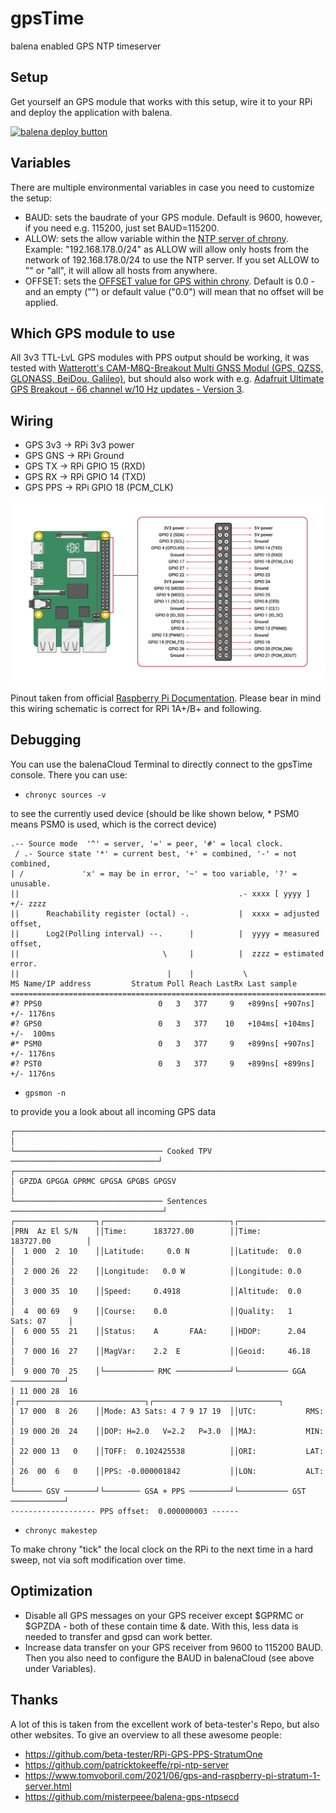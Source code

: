 # gpsTime

balena enabled GPS NTP timeserver

## Setup

Get yourself an GPS module that works with this setup, wire it to your RPi and deploy the application with balena.

[![balena deploy button](https://www.balena.io/deploy.svg)](https://dashboard.balena-cloud.com/deploy?repoUrl=https://github.com/nmaas87/gpsTime)

## Variables

There are multiple environmental variables in case you need to customize the setup:

* BAUD: sets the baudrate of your GPS module. Default is 9600, however, if you need e.g. 115200, just set BAUD=115200.
* ALLOW: sets the allow variable within the [NTP server of chrony](https://chrony.tuxfamily.org/doc/3.4/chrony.conf.html). Example: "192.168.178.0/24" as ALLOW will allow only hosts from the network of 192.168.178.0/24 to use the NTP server. If you set ALLOW to "" or "all", it will allow all hosts from anywhere.
* OFFSET: sets the [OFFSET value for GPS within chrony](https://chrony.tuxfamily.org/doc/3.4/chrony.conf.html). Default is 0.0 - and an empty ("") or default value ("0.0") will mean that no offset will be applied.

## Which GPS module to use

All 3v3 TTL-LvL GPS modules with PPS output should be working, it was tested with [Watterott's CAM-M8Q-Breakout Multi GNSS Modul (GPS, QZSS, GLONASS, BeiDou, Galileo)](https://shop.watterott.com/CAM-M8Q-Breakout-Multi-GNSS-Modul-GPS-QZSS-GLONASS-BeiDou-Galileo), but should also work with e.g. [Adafruit Ultimate GPS Breakout - 66 channel w/10 Hz updates - Version 3](https://www.adafruit.com/product/746).

## Wiring

* GPS 3v3 -> RPi 3v3 power
* GPS GNS -> RPi Ground
* GPS TX -> RPi GPIO 15 (RXD)
* GPS RX -> RPi GPIO 14 (TXD)
* GPS PPS -> RPi GPIO 18 (PCM_CLK)

![Pinout](docs/GPIO-Pinout-Diagram-2.png)

Pinout taken from official [Raspberry Pi Documentation](https://www.raspberrypi.org/documentation/usage/gpio/). Please bear in mind this wiring schematic is correct for RPi 1A+/B+ and following.

## Debugging

You can use the balenaCloud Terminal to directly connect to the gpsTime console. There you can use:

* ````chronyc sources -v````

to see the currently used device (should be like shown below, * PSM0 means PSM0 is used, which is the correct device)
````
.-- Source mode  '^' = server, '=' = peer, '#' = local clock.
 / .- Source state '*' = current best, '+' = combined, '-' = not combined,
| /             'x' = may be in error, '~' = too variable, '?' = unusable.
||                                                 .- xxxx [ yyyy ] +/- zzzz
||      Reachability register (octal) -.           |  xxxx = adjusted offset,
||      Log2(Polling interval) --.      |          |  yyyy = measured offset,
||                                \     |          |  zzzz = estimated error.
||                                 |    |           \
MS Name/IP address         Stratum Poll Reach LastRx Last sample               
===============================================================================
#? PPS0                          0   3   377     9   +899ns[ +907ns] +/- 1176ns
#? GPS0                          0   3   377    10   +104ms[ +104ms] +/-  100ms
#* PSM0                          0   3   377     9   +899ns[ +907ns] +/- 1176ns
#? PST0                          0   3   377     9   +899ns[ +899ns] +/- 1176ns 
````

* ````gpsmon -n````

to provide you a look about all incoming GPS data

````
┌──────────────────────────────────────────────────────────────────────────────┐
│
└───────────────────────────────── Cooked TPV ─────────────────────────────────┘
┌──────────────────────────────────────────────────────────────────────────────┐
│ GPZDA GPGGA GPRMC GPGSA GPGBS GPGSV                                          │
└───────────────────────────────── Sentences ──────────────────────────────────┘
┌──────────────────┐┌────────────────────────────┐┌────────────────────────────┐
│PRN  Az El S/N    ││Time:      183727.00        ││Time:      183727.00        │
│  1 000  2  10    ││Latitude:     0.0 N         ││Latitude:  0.0              │
│  2 000 26  22    ││Longitude:   0.0 W          ││Longitude: 0.0              │
│  3 000 35  10    ││Speed:     0.4918           ││Altitude:  0.0              │
│  4  00 69   9    ││Course:    0.0              ││Quality:   1   Sats: 07     │
│  6 000 55  21    ││Status:    A       FAA:     ││HDOP:      2.04             │
│  7 000 16  27    ││MagVar:    2.2  E           ││Geoid:     46.18            │
│  9 000 70  25    │└─────────── RMC ────────────┘└─────────── GGA ────────────┘
│ 11 000 28  16    │┌────────────────────────────┐┌────────────────────────────┐
│ 17 000  8  26    ││Mode: A3 Sats: 4 7 9 17 19  ││UTC:           RMS:         │
│ 19 000 20  24    ││DOP: H=2.0   V=2.2   P=3.0  ││MAJ:           MIN:         │
│ 22 000 13   0    ││TOFF:  0.102425538          ││ORI:           LAT:         │
│ 26  00  6   0    ││PPS: -0.000001842           ││LON:           ALT:         │
└────── GSV ───────┘└──────── GSA + PPS ─────────┘└─────────── GST ────────────┘
------------------- PPS offset:  0.000000003 ------
````

* ````chronyc makestep````

To make chrony "tick" the local clock on the RPi to the next time in a hard sweep, not via soft modification over time.

## Optimization

* Disable all GPS messages on your GPS receiver except $GPRMC or $GPZDA - both of these contain time & date. With this, less data is needed to transfer and gpsd can work better.
* Increase data transfer on your GPS receiver from 9600 to 115200 BAUD. Then you also need to configure the BAUD in balenaCloud (see above under Variables).


## Thanks

A lot of this is taken from the excellent work of beta-tester's Repo, but also other websites. To give an overview to all these awesome people:

* https://github.com/beta-tester/RPi-GPS-PPS-StratumOne
* https://github.com/patricktokeeffe/rpi-ntp-server
* https://www.tomvoboril.com/2021/06/gps-and-raspberry-pi-stratum-1-server.html
* https://github.com/misterpeee/balena-gps-ntpsecd
